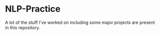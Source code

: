 # NLP-Practice

A lot of the stuff I've worked on including some major projects are present in this repository.
